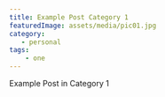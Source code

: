 ```yaml
---
title: Example Post Category 1
featuredImage: assets/media/pic01.jpg
category: 
   - personal
tags:
    - one
---
```


Example Post in Category 1